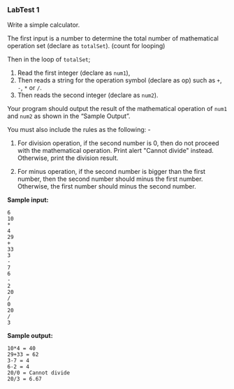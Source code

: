 ### LabTest 1

Write a simple calculator.

The first input is a number to determine the total number of mathematical operation set (declare as `totalSet`). (count for looping)

Then in the loop of `totalSet`;

1. Read the first integer (declare as `num1`),
2. Then reads a string for the operation symbol (declare as op) such as `+`, `-`, `*` or `/`.
3. Then reads the second integer (declare as `num2`).

Your program should output the result of the mathematical operation of `num1` and `num2` as shown in the “Sample Output”.

You must also include the rules as the following: -

1. For division operation, if the second number is 0, then do not proceed with the mathematical operation. Print alert "Cannot divide" instead. Otherwise, print the division result.

2. For minus operation, if the second number is bigger than the first number, then the second number should minus the first number. Otherwise, the first number should minus the second number.

**Sample input:**

```
6
10
*
4
29
+
33
3
-
7
6
-
2
20
/
0
20
/
3
```

**Sample output:**

```
10*4 = 40
29+33 = 62
3-7 = 4
6-2 = 4
20/0 = Cannot divide
20/3 = 6.67
```
